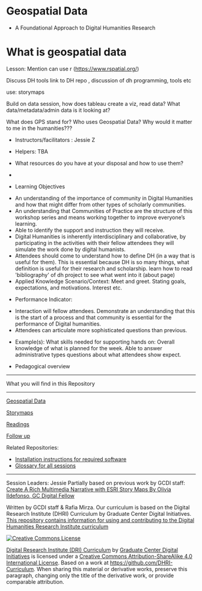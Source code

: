 # Geospatial Data 
* A Foundational Approach to Digital Humanities Research

# What is geospatial data

Lesson: 
Mention can use r (https://www.rspatial.org/)

Discuss DH tools link to DH  repo , discussion of dh programming, tools etc

use: storymaps

Build on data  session, how does tableau create a viz, read data? What data/metadata/admin data is it looking at?  

What does GPS stand for?
Who uses Geospatial Data?
Why would it matter to me in the humanities???

* Instructors/facilitators : Jessie Z
* Helpers: TBA

* What resources do you have at your disposal and how to use them?

*
* Learning Objectives
- An understanding of the importance of community in Digital Humanities and how that might differ from other types of scholarly communities.
- An understanding that Communities of Practice are the structure of this workshop series and means working together to improve everyone’s learning.
- Able to identify the support and instruction they will receive. 
- Digital Humanities is inherently interdisciplinary and collaborative, by participating in the activities with their fellow attendees they will simulate the work done by digital humanists.
- Attendees should come to understand how to define DH (in a way that is useful for them). This is essential because DH is so many things, what definition is useful for their research and scholarship.  learn how to read 'bibliography' of dh project to see what went into it (about page)
- Applied Knowledge Scenario/Context: Meet and greet. Stating goals, expectations, and motivations. Interest etc.

* Performance Indicator:
- Interaction will fellow attendees. Demonstrate an understanding that this is the start of a process and that community is essential for the performance of Digital humanities.
- Attendees can articulate more sophisticated questions than previous.

* Example(s): What skills needed for supporting hands on: Overall knowledge of what is planned for the week. Able to answer administrative types questions about what attendees show expect.

* Pedagogical overview


----

What you will find in this Repository

-----

[Geospatial Data](sections/geospatialdata.md)  

[Storymaps](sections/storymaps.md)

[Readings](sections/readings.md)  

[Follow up](sections/continue.md)



Related Repositories:
* [Installation instructions for required software](https://github.com/DHRI-Curriculum/install)
* [Glossary for all sessions](https://github.com/DHRI-Curriculum/glossary)

-----

Session Leaders: Jessie
Partially based on previous work by GCDI staff: [Create A Rich Multimedia Narrative with ESRI Story Maps By Olivia Ildefonso, GC Digital Fellow](https://www.arcgis.com/apps/Cascade/index.html?appid=581c9883c9fa4bab8f8048eaa130a813)

Written by GCDI staff & Rafia Mirza.
Our curriculum is based on the Digital Research Institute (DHRI) Curriculum by Graduate Center Digital Initiatives.   
[This repository contains information for using and contributing to the Digital Humanities Research Institute curriculum](https://github.com/DHRI-Curriculum/guide) 

[![Creative Commons License](https://i.creativecommons.org/l/by-sa/4.0/88x31.png)](http://creativecommons.org/licenses/by-sa/4.0/)

[Digital Research Institute (DRI) Curriculum](http://purl.org/dc/terms/) by [Graduate Center Digital Initiatives](https://gcdi.commons.gc.cuny.edu/) is licensed under a [Creative Commons Attribution-ShareAlike 4.0 International License](http://creativecommons.org/licenses/by-sa/4.0/). Based on a work at <https://github.com/DHRI-Curriculum>. When sharing this material or derivative works, preserve this paragraph, changing only the title of the derivative work, or provide comparable attribution.

